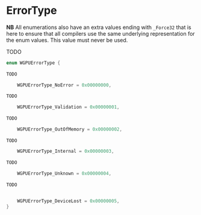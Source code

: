

# ErrorType

**NB** All enumerations also have an extra values ending with `_Force32` that is here to ensure that all compilers use the same underlying representation for the enum values. This value must never be used.


TODO

```C
enum WGPUErrorType {
        
TODO

    WGPUErrorType_NoError = 0x00000000,
        
TODO

    WGPUErrorType_Validation = 0x00000001,
        
TODO

    WGPUErrorType_OutOfMemory = 0x00000002,
        
TODO

    WGPUErrorType_Internal = 0x00000003,
        
TODO

    WGPUErrorType_Unknown = 0x00000004,
        
TODO


    WGPUErrorType_DeviceLost = 0x00000005,
}
```
